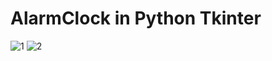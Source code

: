 # AlarmClock in Python Tkinter
![1](https://github.com/ARahman24/AlarmClock/assets/117717123/5cd49001-48ff-4bdd-b44d-c8d3850f6502)
![2](https://github.com/ARahman24/AlarmClock/assets/117717123/8b5b4669-2c8e-43a9-82c6-608d0228a26f)
